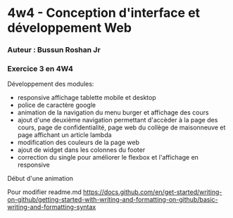 # 4w4 - Conception d'interface et développement Web
### Auteur : Bussun Roshan Jr
### Exercice 3 en 4W4

Développement des modules:
 - responsive affichage tablette mobile et desktop
 - police de caractère google
 - animation de la navigation du menu burger et affichage des cours
 - ajout d'une deuxième navigation permettant d'accèder à la page des cours, page de confidentialité, page web du collège de maisonneuve et page affichant un article lambda
 - modification des couleurs de la page web
 - ajout de widget dans les colonnes du footer
 - correction du single pour améliorer le flexbox et l'affichage en responsive


 Début d'une animation

Pour modifier readme.md
https://docs.github.com/en/get-started/writing-on-github/getting-started-with-writing-and-formatting-on-github/basic-writing-and-formatting-syntax